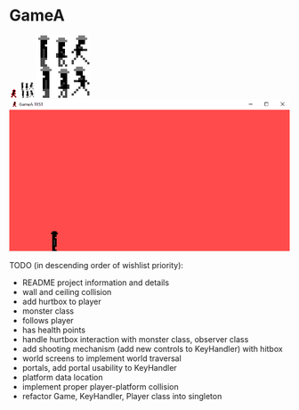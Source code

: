 # GameA

![Game Icon](https://github.com/NixonK/GameA/raw/master/res/preview_icon.png?raw=true? "Game Icon")
![Sprite Image](https://github.com/NixonK/GameA/raw/master/res/sprite.png?raw=true? "Player Sprite")
![Sprite Image Large](https://github.com/NixonK/GameA/raw/master/res/preview_spriteL.png?raw=true? "Player Sprite, Large")
![Game Preview Animation](https://github.com/NixonK/GameA/raw/master/res/preview_animation.gif?raw=true? "Game Preview Animation")
<!---
![Game Preview](https://github.com/NixonK/GameA/raw/master/res/preview_screenshot.png?raw=true? "Game Preview")
-->

TODO (in descending order of wishlist priority): 
* README project information and details
* wall and ceiling collision
* add hurtbox to player
* monster class
 * follows player
 * has health points 
* handle hurtbox interaction with monster class, observer class
* add shooting mechanism (add new controls to KeyHandler) with hitbox
* world screens to implement world traversal
 * portals, add portal usability to KeyHandler
* platform data location
 * implement proper player-platform collision 
* refactor Game, KeyHandler, Player class into singleton
